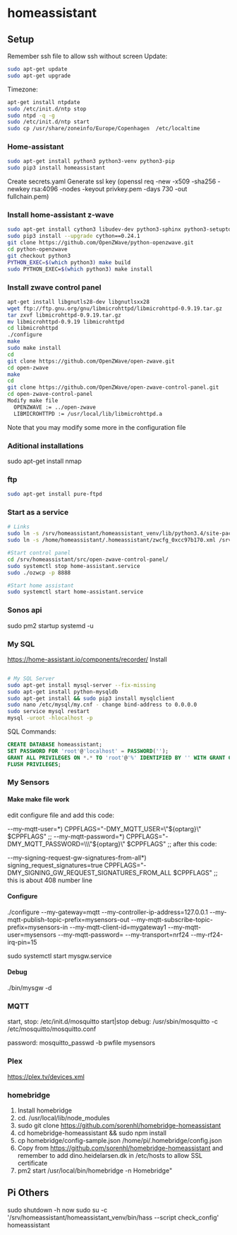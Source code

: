 # homeassistant


## Setup
Remember ssh file to allow ssh without screen
Update:
```sh
sudo apt-get update
sudo apt-get upgrade
```
Timezone:
```sh
apt-get install ntpdate
sudo /etc/init.d/ntp stop
sudo ntpd -q -g
sudo /etc/init.d/ntp start
sudo cp /usr/share/zoneinfo/Europe/Copenhagen  /etc/localtime
```


### Home-assistant
```sh
sudo apt-get install python3 python3-venv python3-pip
sudo pip3 install homeassistant
```
Create secrets.yaml
Generate ssl key (openssl req -new -x509 -sha256 -newkey rsa:4096 -nodes -keyout privkey.pem -days 730 -out fullchain.pem)

### Install home-assistant z-wave
```sh
sudo apt-get install cython3 libudev-dev python3-sphinx python3-setuptools git
sudo pip3 install --upgrade cython==0.24.1
git clone https://github.com/OpenZWave/python-openzwave.git
cd python-openzwave
git checkout python3
PYTHON_EXEC=$(which python3) make build
sudo PYTHON_EXEC=$(which python3) make install
```

### Install zwave control panel
```sh
apt-get install libgnutls28-dev libgnutlsxx28
wget ftp://ftp.gnu.org/gnu/libmicrohttpd/libmicrohttpd-0.9.19.tar.gz
tar zxvf libmicrohttpd-0.9.19.tar.gz
mv libmicrohttpd-0.9.19 libmicrohttpd
cd libmicrohttpd
./configure
make
sudo make install
cd
git clone https://github.com/OpenZWave/open-zwave.git
cd open-zwave
make
cd
git clone https://github.com/OpenZWave/open-zwave-control-panel.git
cd open-zwave-control-panel
Modify make file
  OPENZWAVE := ../open-zwave
  LIBMICROHTTPD := /usr/local/lib/libmicrohttpd.a
```
Note that you may modify some more in the configuration file 

### Aditional installations
sudo apt-get install nmap


### ftp
```sh
sudo apt-get install pure-ftpd
```

### Start as a service
```sh
# Links
sudo ln -s /srv/homeassistant/homeassistant_venv/lib/python3.4/site-packages/libopenzwave-0.3.2-py3.4-linux-armv7l.egg/config /srv/homeassistant/src/open-zwave-control-panel/config
sudo ln -s /home/homeassistant/.homeassistant/zwcfg_0xcc97b170.xml /srv/homeassistant/src/open-zwave-control-panel/zwcfg_0xcc97b170.xml

#Start control panel
cd /srv/homeassistant/src/open-zwave-control-panel/
sudo systemctl stop home-assistant.service
sudo ./ozwcp -p 8888

#Start home assistant
sudo systemctl start home-assistant.service

 ```

### Sonos api
sudo pm2 startup systemd -u

### My SQL
https://home-assistant.io/components/recorder/
Install
```sh

# My SQL Server
sudo apt-get install mysql-server --fix-missing
sudo apt-get install python-mysqldb
sudo apt-get install && sudo pip3 install mysqlclient
sudo nano /etc/mysql/my.cnf - change bind-address to 0.0.0.0
sudo service mysql restart
mysql -uroot -hlocalhost -p
```
SQL Commands:
```sql
CREATE DATABASE homeassistant;
SET PASSWORD FOR 'root'@'localhost' = PASSWORD('');
GRANT ALL PRIVILEGES ON *.* TO 'root'@'%' IDENTIFIED BY '' WITH GRANT OPTION;
FLUSH PRIVILEGES;
```



### My Sensors
#### Make make file work
edit configure file and add this code:

--my-mqtt-user=*)
    CPPFLAGS="-DMY_MQTT_USER=\\\"${optarg}\\\" $CPPFLAGS"
    ;;
--my-mqtt-password=*)
    CPPFLAGS="-DMY_MQTT_PASSWORD=\\\"${optarg}\\\" $CPPFLAGS"
    ;;
after this code:

--my-signing-request-gw-signatures-from-all*)
        signing_request_signatures=true
        CPPFLAGS="-DMY_SIGNING_GW_REQUEST_SIGNATURES_FROM_ALL $CPPFLAGS"
        ;;
this is about 408 number line

#### Configure
./configure --my-gateway=mqtt --my-controller-ip-address=127.0.0.1 --my-mqtt-publish-topic-prefix=mysensors-out --my-mqtt-subscribe-topic-prefix=mysensors-in --my-mqtt-client-id=mygateway1 --my-mqtt-user=mysensors --my-mqtt-password=<password> --my-transport=nrf24 --my-rf24-irq-pin=15

sudo systemctl start mysgw.service

#### Debug
./bin/mysgw -d

### MQTT
start, stop: /etc/init.d/mosquitto start|stop
debug: /usr/sbin/mosquitto -c /etc/mosquitto/mosquitto.conf

password:
mosquitto_passwd -b pwfile mysensors <password>

### Plex
https://plex.tv/devices.xml

### homebridge
1. Install homebridge
2. cd. /usr/local/lib/node_modules
3. sudo git clone https://github.com/sorenhl/homebridge-homeassistant
4. cd homebridge-homeassistant && sudo npm install
5. cp homebridge/config-sample.json /home/pi/.homebridge/config.json
6. Copy from https://github.com/sorenhl/homebridge-homeassistant and remember to add dino.heidelarsen.dk in /etc/hosts to allow SSL certificate
7. pm2 start /usr/local/bin/homebridge -n Homebridge"

## Pi Others
sudo shutdown -h now
sudo su -c '/srv/homeassistant/homeassistant_venv/bin/hass --script check_config' homeassistant